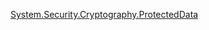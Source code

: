 <a href="https://www.nuget.org/packages/System.Security.Cryptography.ProtectedData/7.0.1?_src=template">System.Security.Cryptography.ProtectedData</a>